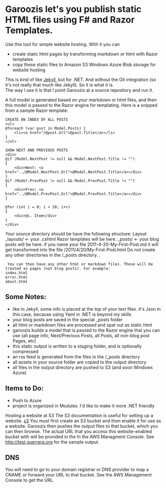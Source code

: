 Garoozis let's you publish static HTML files using F# and Razor Templates.
==========================================================================

Use this tool for simple website hosting. With it you can
* create static html pages by transforming markdown or html with Razor templates
* copy these static files to Amazon S3 Windows Azure Blob storage for website hosting

This is kind of like [Jekyll](https://github.com/mojombo/jekyll), but for .NET.  And without the Git integration (so it's not really that much like Jekyll).  So it is what it is.  
The way I use it is that I point Garoozis at a source repository and run it.

A full model is generated based on your markdown or html files, and then this model is passed to the Razor engine for templating. Here is a snipped from a sample Razor template:

    CREATE AN INDEX OF ALL POSTS
	<ul>
	@foreach (var post in Model.Posts) {
		<li><a href="/@post.Url">@post.Title</a></li>   
	}
	</ul>

    SHOW NEXT AND PREVIOUS POSTS
	<div>
	@if (Model.NextPost != null && Model.NextPost.Title != "")
	{
		<div>Next: <a href="../@Model.NextPost.Url">@Model.NextPost.Title</a></div>
	}
	@if (Model.PrevPost != null && Model.PrevPost.Title != "")
	{
		<div>Prev: <a href="../@Model.PrevPost.Url">@Model.PrevPost.Title</a></div>
	}

	@for (int i = 0; i < 10; i++)
	{
		<div>@i. Item</div>
	}
	</div>


Your source directory should be have the following structure:
     Layout
	_layouts/   <- your .cshtml Razor templates will be here.
	_posts/     <- your blog posts will be here.  if you name your file 2011-4-20-My-First-Post.md it will get transformed into the file /2011/4/20/My-First-Post.html  Do not create any other directories in the /_posts directory.
	.

     You can then have any other html or markdown files. These will be treated as pages (not blog posts). For example:
	index.html 
	error.html
	about.html



Some Notes:
-----------
* like in Jekyll, some info is placed at the top of your text files. it's Json in this case, because using Yaml in .NET is beyond my skills
* your blog posts are saved in the special _posts folder
* all html or markdown files are processed and spat out as static html
* garoozis builds a model that is passed to the Razor engine that you can use (all page info, Next/Previous Posts, all Posts, all non-blog post Pages, etc)
* this static output is written to a staging folder, and is optionally compressed
* an rss feed is generated from the files in the /_posts directory
* all assets in your source folder are copied to the output directory
* all files in the output directory are pushed to S3 (and soon Windows Azure)



Items to Do:
------------
* Push to Azure
* project is organized in Modules.  I'd like to make it more .NET friendly

Hosting a website at S3
The S3 documentation is useful for setting up a website.  [s3](http://docs.amazonwebservices.com/AmazonS3/latest/dev/index.html?WebsiteHosting.html)
You must first create an S3 bucket and then enable it for use as a website.  Garoozis then pushes the output files to that bucket, which you can then browse. The actual URL that you access this website-enabled bucket with 
will be provided in the In the AWS Managment Console. See http://test.guerrera.org for the sample output.

DNS
---
You will need to go to your domain registrar or DNS provider to map a CNAME or forward your URL to that bucket.  See the AWS Management Console to get the URL.

